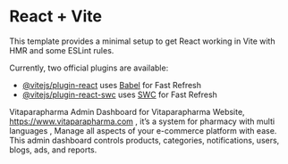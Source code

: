 # React + Vite

This template provides a minimal setup to get React working in Vite with HMR and some ESLint rules.

Currently, two official plugins are available:

- [@vitejs/plugin-react](https://github.com/vitejs/vite-plugin-react/blob/main/packages/plugin-react/README.md) uses [Babel](https://babeljs.io/) for Fast Refresh
- [@vitejs/plugin-react-swc](https://github.com/vitejs/vite-plugin-react-swc) uses [SWC](https://swc.rs/) for Fast Refresh

Vitaparapharma Admin Dashboard for Vitaparapharma Website, https://www.vitaparapharma.com , it’s a system for pharmacy with multi languages  , 
Manage all aspects of your e-commerce platform with ease. This admin dashboard controls products, categories, notifications, users, blogs, ads, and reports.
